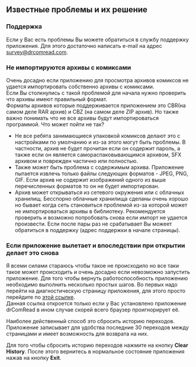 ## Известные проблемы и их решение

### Поддержка

Если у Вас есть проблемы Вы можете обратиться в службу поддержку приложения. Для этого достаточно написать e-mail на адрес [survey@drcomread.com](mailto:survey@drcomread.com).

### Не импортируются архивы с комиксами

Очень досадно если приложению для просмотра архивов комиксов не удается импортировать собственно архивы с комиксами.  
Если Вы столкнулись с такой проблемой для начала нужно проверить что архивы имеют правильный формат.  
Форматы архивов которые поддерживается приложением это CBR(на самом деле RAR архив) и CBZ (на самом деле ZIP архив). Но также важно понимать что не все архивы будут импортироваться программой. Что может пойти не так?
* Не все ребята занимающиеся упаковкой комиксов делают это с настройками по умолчанию и из-за этого могут быть проблемы. В частности, архив не будет прочитан если он содержит пароль, а также если он является самораспаковывающимся архивом, SFX архивом и поврежден частично или полностью.
* Также может быть проблема с содержимым архива. Приложение пытается извлечь только файлы следующих форматов - JPEG, PNG, GIF. Если архив не содержит изображений одного из выше перечисленных форматов то он не будет импортирован.
* Архив может открываться из сетевого окружения или с облачных хранилищ. Бесспорно облачные хранилища сделаны очень хорошо но бывает когда сеть становиться проблемой из-за которой может не импортироваться архивы в библиотеку. Рекомендуется проверить и возможно попробовать снова если импорт не удается произвести. Если после пары раз не срабатывает Вы можеет обратиться в поддержку (адрес поддержки в начале страницы).

### Если приложение вылетает и впоследствии при открытии делает это снова

Я всеми силами стараюсь чтобы такое не происходило но все таки такое может происходить и очень досадно если невозможно запустить приложение. Для того чтобы вернуть работоспособность приложению необходимо выполнить несколько простых шагов.
Во первых надо перейти на диагностическую страницу приложения, для этого просто перейдите по [этой ссылке](drcomread://diagnosticspage/).  
Данная ссылка откроется только если у Вас установлено приложение drComRead в ином случае скорей всего браузер проигнорирует её.  

Наиболее действенный способ это сбросить историю переходов. Приложение записывает для удобства последние 30 переходов между страницами и имеет возможность для возврата на них.

Для того чтобы сбросить историю переходов нажмите на кнопку **Clear History**. После этого вернитесь в нормальное состояние приложения нажав на кнопку **Exit**.

